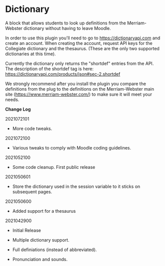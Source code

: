 # Dictionary

A block that allows students to look up definitions from the Merriam-Webster
dictionary without having to leave Moodle.

In order to use this plugin you'll need to go to https://dictionaryapi.com and
create an account. When creating the account, request API keys for the 
Collegiate dictionary and the thesaurus. (These are the only two supported
dictionaries at this time).

Currently the dictionary only returns the "shortdef" entries from the API.
The description of the shortdef tag is here: https://dictionaryapi.com/products/json#sec-2.shortdef

We strongly recommend after you install the plugin you compare the definitions
from the plug to the definitions on the Merriam-Webster main site (https://www.merriam-webster.com/)
to make sure it will meet your needs.

**Change Log**

2021072101
- More code tweaks.

2021072100
- Various tweaks to comply with Moodle coding guidelines.

2021052100
- Some code cleanup. First public release

2021050601
- Store the dictionary used in the session variable to it sticks on subsequent pages.

2021050600
- Added support for a thesaurus

2021042900
- Initial Release

- Multiple dictionary support.
- Full definiations (instead of abbreviated).
- Pronunciation and sounds.
